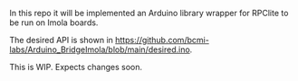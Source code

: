 In this repo it will be implemented an Arduino library wrapper for RPClite to be run on Imola boards.

The desired API is shown in https://github.com/bcmi-labs/Arduino_BridgeImola/blob/main/desired.ino.

This is WIP. Expects changes soon.
